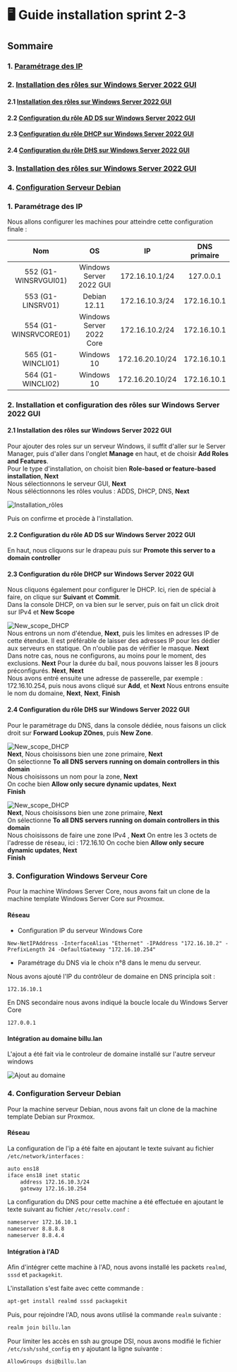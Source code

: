# 🖥️ Guide installation sprint 2-3

## Sommaire

### 1. [Paramétrage des IP](#Paramétrage-des-IP)
### 2. [Installation des rôles sur Windows Server 2022 GUI](#roles_windows_gui)
#### 2.1 [Installation des rôles sur Windows Server 2022 GUI](#install_roles_windows_gui)
#### 2.2 [Configuration du rôle AD DS sur Windows Server 2022 GUI](#config_adds_windows_gui)
#### 2.3 [Configuration du rôle DHCP sur Windows Server 2022 GUI](#config_dhcp_windows_gui)
#### 2.4 [Configuration du rôle DHS sur Windows Server 2022 GUI](#config_dns_windows_gui)
### 3. [Installation des rôles sur Windows Server 2022 GUI](#roles_windows_gui)
### 4. [Configuration Serveur Debian](#config-debian)

### 1. Paramétrage des IP  
<span id="Paramétrage-des-IP"></span>
Nous allons configurer les machines pour atteindre cette configuration finale : 

| Nom   | OS       | IP | DNS primaire |
| :-: | :-: | :-: | :-: |
| 552 (G1-WINSRVGUI01) | Windows Server 2022 GUI | 172.16.10.1/24| 127.0.0.1 |
| 553 (G1-LINSRV01) | Debian 12.11 | 172.16.10.3/24| 172.16.10.1 |
| 554 (G1-WINSRVCORE01) | Windows Server 2022 Core | 172.16.10.2/24| 172.16.10.1 |
| 565 (G1-WINCLI01) | Windows 10 | 172.16.20.10/24| 172.16.10.1 |
| 564 (G1-WINCLI02) | Windows 10 | 172.16.20.10/24| 172.16.10.1 |

### 2. Installation et configuration des rôles sur Windows Server 2022 GUI
<span id="roles_windows_gui"></span>

#### 2.1 Installation des rôles sur Windows Server 2022 GUI
<span id="install_roles_windows_gui"></span>

Pour ajouter des roles sur un serveur Windows, il suffit d'aller sur le Server Manager, puis d'aller dans l'onglet **Manage** en haut, et de choisir **Add Roles and Features**.  
Pour le type d'installation, on choisit bien **Role-based or feature-based installation**, **Next**  
Nous sélectionnons le serveur GUI, **Next**  
Nous séléctionnons les rôles voulus : ADDS, DHCP, DNS, **Next** 

![Installation_rôles](Ressources/AD-DS/ADDS-screen-ADDS,DNS,DHCP.png)

Puis on confirme et procède à l'installation.

#### 2.2 Configuration du rôle AD DS sur Windows Server 2022 GUI
<span id="config_adds_windows_gui"></span>
En haut, nous cliquons sur le drapeau puis sur **Promote this server to a domain controller**

#### 2.3 Configuration du rôle DHCP sur Windows Server 2022 GUI
<span id="config_dhcp_windows_gui"></span>

Nous cliquons également pour configurer le DHCP. Ici, rien de spécial à faire, on clique sur **Suivant** et **Commit**.   
Dans la console DHCP, on va bien sur le server, puis on fait un click droit sur IPv4 et **New Scope**


![New_scope_DHCP](Ressources/DHCP-NewScope.png)  
Nous entrons un nom d'étendue, **Next**, puis les limites en adresses IP de cette étendue. Il est préférable de laisser des adresses IP pour les dédier aux serveurs en statique. On n'oublie pas de vérifier le masque. **Next**  
Dans notre cas, nous ne configurons, au moins pour le moment, des exclusions. **Next**
Pour la durée du bail, nous pouvons laisser les 8 joours préconfigurés. **Next**, **Next**  
Nous avons entré ensuite une adresse de passerelle, par exemple : 172.16.10.254, puis nous avons cliqué sur **Add**, et **Next**
Nous entrons ensuite le nom du domaine, **Next**, **Next**, **Finish**


#### 2.4 Configuration du rôle DHS sur Windows Server 2022 GUI
<span id="config_dns_windows_gui"></span>

Pour le paramétrage du DNS, dans la console dédiée, nous faisons un click droit sur **Forward Lookup ZOnes**, puis **New Zone**.  


![New_scope_DHCP](Ressources/DNS-NewForwardLookupZone.png)  
**Next**, Nous choisissons bien une zone primaire, **Next**  
On sélectionne **To all DNS servers running on domain controllers in this domain**  
Nous choisissons un nom pour la zone, **Next**  
On coche bien **Allow only secure dynamic updates**, **Next**  
**Finish**  

![New_scope_DHCP](Ressources/DNS-NewReverseLookupZone.png)  
**Next**, Nous choisissons bien une zone primaire, **Next**  
On sélectionne **To all DNS servers running on domain controllers in this domain**  
Nous choisissons de faire une zone IPv4  , **Next**
On entre les 3 octets de l'adresse de réseau, ici : 172.16.10
On coche bien **Allow only secure dynamic updates**, **Next**  
**Finish**  



### 3. Configuration Windows Serveur Core
<span id="Configuration Windows Server Core"></span>

Pour la machine Windows Server Core, nous avons fait un clone de la machine template Windows Server Core sur Proxmox.

#### Réseau

- Configuration IP du serveur Windows Core  

`New-NetIPAddress -InterfaceAlias "Ethernet" -IPAddress "172.16.10.2" -PrefixLength 24 -DefaultGateway "172.16.10.254"`

- Paramétrage du DNS via le choix n°8 dans le menu du serveur.

Nous avons ajouté l'IP du contrôleur de domaine en DNS principla soit : 

`172.16.10.1`

En DNS secondaire nous avons indiqué la boucle locale du Windows Server Core

`127.0.0.1`

#### Intégration au domaine billu.lan 

L'ajout a été fait via le controleur de domaine installé sur l'autre serveur windows

![Ajout au domaine](Ressources/Ajout_windows_core_au_domaine.png)



### 4. Configuration Serveur Debian
<span id="config-debian"></span>

Pour la machine serveur Debian, nous avons fait un clone de la machine template Debian sur Proxmox.

#### Réseau

La configuration de l'ip a été faite en ajoutant le texte suivant au fichier ``/etc/network/interfaces`` :

```bash
auto ens18
iface ens18 inet static
    address 172.16.10.3/24
    gateway 172.16.10.254
```

La configuration du DNS pour cette machine a été effectuée en ajoutant le texte suivant au fichier ``/etc/resolv.conf`` :

```bash
nameserver 172.16.10.1
nameserver 8.8.8.8
nameserver 8.8.4.4
```

#### Intégration à l'AD

Afin d'intégrer cette machine à l'AD, nous avons installé les packets ``realmd``, ``sssd`` et ``packagekit``.

L'installation s'est faite avec cette commande :

```bash
apt-get install realmd sssd packagekit
```

Puis, pour rejoindre l'AD, nous avons utilisé la commande ``realm`` suivante :

```bash
realm join billu.lan
```

Pour limiter les accès en ssh au groupe DSI, nous avons modifié le fichier ``/etc/ssh/sshd_config`` en y ajoutant la ligne suivante :

```bash
AllowGroups dsi@billu.lan
```
